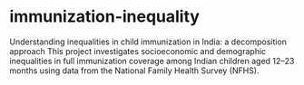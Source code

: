 # immunization-inequality
Understanding inequalities in child immunization in India: a decomposition approach This project investigates socioeconomic and demographic inequalities in full immunization coverage among Indian children aged 12–23 months using data from the National Family Health Survey (NFHS).
